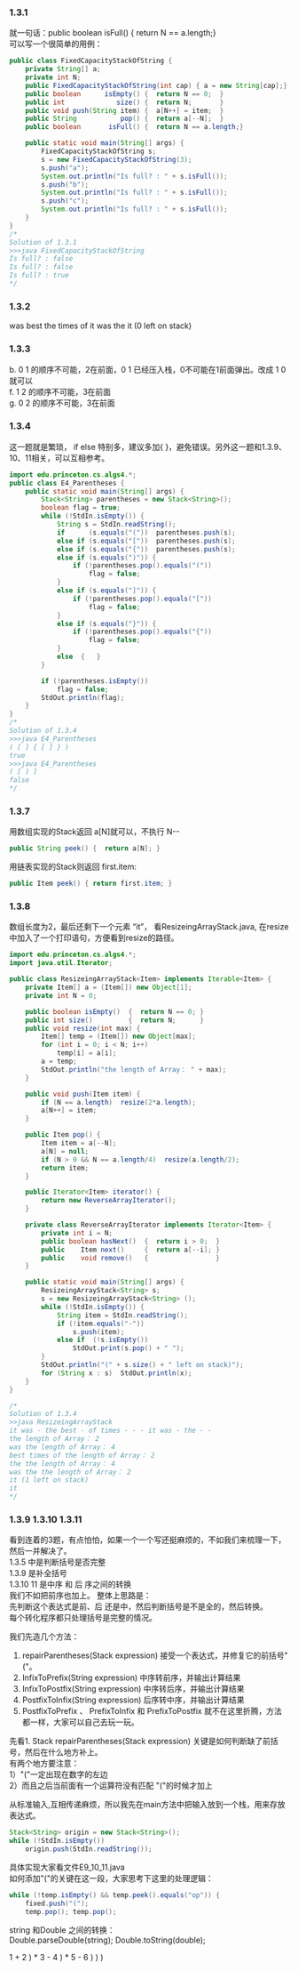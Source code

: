 ### 1.3.1
就一句话：public boolean isFull() {  return N == a.length;}  
可以写一个很简单的用例：  
```java
public class FixedCapacityStackOfString {
    private String[] a;
    private int N;
    public FixedCapacityStackOfString(int cap) { a = new String[cap];}
    public boolean      isEmpty() {  return N == 0;  }
    public int             size() {  return N;       }
    public void push(String item) {  a[N++] = item;  }
    public String           pop() {  return a[--N];  }
    public boolean       isFull() {  return N == a.length;}

    public static void main(String[] args) {
        FixedCapacityStackOfString s;
        s = new FixedCapacityStackOfString(3);
        s.push("a");
        System.out.println("Is full? : " + s.isFull());
        s.push("b");
        System.out.println("Is full? : " + s.isFull());
        s.push("c");
        System.out.println("Is full? : " + s.isFull());
    }
}
/*
Solution of 1.3.1
>>>java FixedCapacityStackOfString
Is full? : false
Is full? : false
Is full? : true
*/
```

### 1.3.2
was best the times of it was the it (0 left on stack)

### 1.3.3
b. 0 1 的顺序不可能，2在前面，0 1 已经压入栈，0不可能在1前面弹出。改成 1 0 就可以  
f. 1 2 的顺序不可能，3在前面  
g. 0 2 的顺序不可能，3在前面  

### 1.3.4
这一题就是繁琐， if else 特别多，建议多加{ }，避免错误。另外这一题和1.3.9、10、11相关，可以互相参考。

```java
import edu.princeton.cs.algs4.*;
public class E4_Parentheses {
    public static void main(String[] args) {
        Stack<String> parentheses = new Stack<String>();
        boolean flag = true;
        while (!StdIn.isEmpty()) {
            String s = StdIn.readString();
            if      (s.equals("("))  parentheses.push(s);
            else if (s.equals("["))  parentheses.push(s);
            else if (s.equals("{"))  parentheses.push(s);
            else if (s.equals(")")) {
                if (!parentheses.pop().equals("("))
                    flag = false;
            }
            else if (s.equals("]")) {
                if (!parentheses.pop().equals("["))
                    flag = false;
            }
            else if (s.equals("}")) {
                if (!parentheses.pop().equals("{"))
                    flag = false;
            }
            else  {   }
        }

        if (!parentheses.isEmpty())
            flag = false;
        StdOut.println(flag);
    }
}
/*
Solution of 1.3.4
>>>java E4_Parentheses
( [ ] { [ ] } )
true
>>>java E4_Parentheses
( [ ) ]
false
*/
```

### 1.3.7
用数组实现的Stack返回 a[N]就可以，不执行 N--  
```java
public String peek() {  return a[N]; }  
```
用链表实现的Stack则返回 first.item:  
```java
public Item peek() { return first.item; }  
```

### 1.3.8
数组长度为2，最后还剩下一个元素 “it”， 看ResizeingArrayStack.java, 在resize中加入了一个打印语句，方便看到resize的路径。

```java
import edu.princeton.cs.algs4.*;
import java.util.Iterator;

public class ResizeingArrayStack<Item> implements Iterable<Item> {
    private Item[] a = (Item[]) new Object[1];
    private int N = 0;

    public boolean isEmpty()  {  return N == 0; }
    public int size()         {  return N;      }
    public void resize(int max) {
        Item[] temp = (Item[]) new Object[max];
        for (int i = 0; i < N; i++)
            temp[i] = a[i];
        a = temp;
        StdOut.println("the length of Array： " + max);
    }

    public void push(Item item) {
        if (N == a.length)  resize(2*a.length);
        a[N++] = item;
    }

    public Item pop() {
        Item item = a[--N];
        a[N] = null;
        if (N > 0 && N == a.length/4)  resize(a.length/2);
        return item;
    }

    public Iterator<Item> iterator() {
        return new ReverseArrayIterator();
    }

    private class ReverseArrayIterator implements Iterator<Item> {
        private int i = N;
        public boolean hasNext()  {  return i > 0;  }
        public    Item next()     {  return a[--i]; }
        public    void remove()   {                 }
    }

    public static void main(String[] args) {
        ResizeingArrayStack<String> s;
        s = new ResizeingArrayStack<String> ();
        while (!StdIn.isEmpty()) {
            String item = StdIn.readString();
            if (!item.equals("-"))
                s.push(item);
            else if  (!s.isEmpty())
                StdOut.print(s.pop() + " ");
        }
        StdOut.println("(" + s.size() + " left on stack)");
        for (String x : s)  StdOut.println(x);
    }
}

/*
Solution of 1.3.4
>>java ResizeingArrayStack
it was - the best - of times - - - it was - the - -
the length of Array： 2
was the length of Array： 4
best times of the length of Array： 2
the the length of Array： 4
was the the length of Array： 2
it (1 left on stack)
it
*/
```

### 1.3.9 1.3.10 1.3.11
看到连着的3题，有点怕怕，如果一个一个写还挺麻烦的，不如我们来梳理一下，然后一并解决了。   
1.3.5 中是判断括号是否完整   
1.3.9 是补全括号  
1.3.10 11 是中序 和 后 序之间的转换   
我们不如把前序也加上。 整体上思路是：  
先判断这个表达式是前、后 还是中，然后判断括号是不是全的，然后转换。  
每个转化程序都只处理括号是完整的情况。  

我们先造几个方法：  
1. repairParentheses(Stack<String> expression) 接受一个表达式，并修复它的前括号"("。
2. InfixToPrefix(String expression) 中序转前序，并输出计算结果  
3. InfixToPostfix(String expression) 中序转后序，并输出计算结果   
4. PostfixToInfix(String expression)  后序转中序，并输出计算结果   
5. PostfixToPrefix 、 PrefixToInfix 和 PrefixToPostfix 就不在这里折腾，方法都一样，大家可以自己去玩一玩。  

先看1. Stack<String> repairParentheses(Stack<String> expression) 关键是如何判断缺了前括号，然后在什么地方补上。   
有两个地方要注意：  
1）"("一定出现在数字的左边   
2）而且之后当前面有一个运算符没有匹配 "("的时候才加上   

从标准输入,互相传递麻烦，所以我先在main方法中把输入放到一个栈，用来存放表达式。  
```java
Stack<String> origin = new Stack<String>();
while (!StdIn.isEmpty())
    origin.push(StdIn.readString());
```
具体实现大家看文件E9_10_11.java  
如何添加"("的关键在这一段，大家思考下这里的处理逻辑：
```java
while (!temp.isEmpty() && temp.peek().equals("op")) {
    fixed.push("(");
    temp.pop(); temp.pop();
```

string 和Double 之间的转换：  
Double.parseDouble(string);
Double.toString(double);

1 + 2 ) * 3 - 4 ) * 5 - 6 ) ) )
